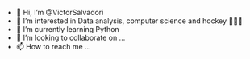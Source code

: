 - 👋 Hi, I’m @VictorSalvadori
- 👀 I’m interested in Data analysis, computer science and hockey 🏒🏒🏒
- 🌱 I’m currently learning Python
- 💞️ I’m looking to collaborate on ...
- 📫 How to reach me ...

<!---
VictorSalvadori/VictorSalvadori is a ✨ special ✨ repository because its `README.md` (this file) appears on your GitHub profile.
You can click the Preview link to take a look at your changes.
--->
